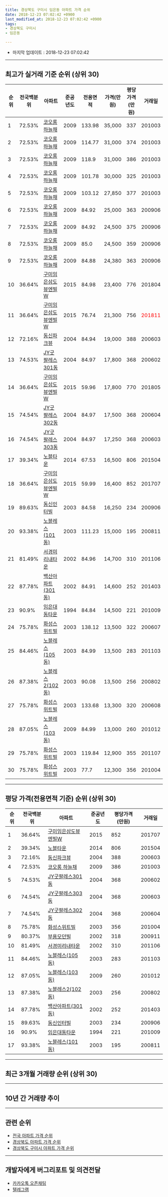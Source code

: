 ```yaml
---
title: 경상북도 구미시 임은동 아파트 가격 순위
date: 2018-12-23 07:02:42 +0900
last_modified_at: 2018-12-23 07:02:42 +0900
tags:
- 경상북도 구미시
- 임은동

---
```


* 마지막 업데이트 : 2018-12-23 07:02:42

---

## 최고가 실거래 기준 순위 (상위 30)


|순위|전국백분위|아파트|준공년도|전용면적|가격(만원)|평당가격(만원)|거래일|
|---|---|---|---|---|---|---|---|
|1|72.53%|[코오롱 하늘채](https://search.naver.com/search.naver?query=%EA%B2%BD%EC%83%81%EB%B6%81%EB%8F%84+%EA%B5%AC%EB%AF%B8%EC%8B%9C+%EC%9E%84%EC%9D%80%EB%8F%99+%EC%BD%94%EC%98%A4%EB%A1%B1+%ED%95%98%EB%8A%98%EC%B1%84)|2009|133.98|35,000|337|201003|
|2|72.53%|[코오롱 하늘채](https://search.naver.com/search.naver?query=%EA%B2%BD%EC%83%81%EB%B6%81%EB%8F%84+%EA%B5%AC%EB%AF%B8%EC%8B%9C+%EC%9E%84%EC%9D%80%EB%8F%99+%EC%BD%94%EC%98%A4%EB%A1%B1+%ED%95%98%EB%8A%98%EC%B1%84)|2009|114.77|31,000|374|201003|
|3|72.53%|[코오롱 하늘채](https://search.naver.com/search.naver?query=%EA%B2%BD%EC%83%81%EB%B6%81%EB%8F%84+%EA%B5%AC%EB%AF%B8%EC%8B%9C+%EC%9E%84%EC%9D%80%EB%8F%99+%EC%BD%94%EC%98%A4%EB%A1%B1+%ED%95%98%EB%8A%98%EC%B1%84)|2009|118.9|31,000|386|201003|
|4|72.53%|[코오롱 하늘채](https://search.naver.com/search.naver?query=%EA%B2%BD%EC%83%81%EB%B6%81%EB%8F%84+%EA%B5%AC%EB%AF%B8%EC%8B%9C+%EC%9E%84%EC%9D%80%EB%8F%99+%EC%BD%94%EC%98%A4%EB%A1%B1+%ED%95%98%EB%8A%98%EC%B1%84)|2009|101.78|30,000|325|201003|
|5|72.53%|[코오롱 하늘채](https://search.naver.com/search.naver?query=%EA%B2%BD%EC%83%81%EB%B6%81%EB%8F%84+%EA%B5%AC%EB%AF%B8%EC%8B%9C+%EC%9E%84%EC%9D%80%EB%8F%99+%EC%BD%94%EC%98%A4%EB%A1%B1+%ED%95%98%EB%8A%98%EC%B1%84)|2009|103.12|27,850|377|201003|
|6|72.53%|[코오롱 하늘채](https://search.naver.com/search.naver?query=%EA%B2%BD%EC%83%81%EB%B6%81%EB%8F%84+%EA%B5%AC%EB%AF%B8%EC%8B%9C+%EC%9E%84%EC%9D%80%EB%8F%99+%EC%BD%94%EC%98%A4%EB%A1%B1+%ED%95%98%EB%8A%98%EC%B1%84)|2009|84.92|25,000|363|200906|
|7|72.53%|[코오롱 하늘채](https://search.naver.com/search.naver?query=%EA%B2%BD%EC%83%81%EB%B6%81%EB%8F%84+%EA%B5%AC%EB%AF%B8%EC%8B%9C+%EC%9E%84%EC%9D%80%EB%8F%99+%EC%BD%94%EC%98%A4%EB%A1%B1+%ED%95%98%EB%8A%98%EC%B1%84)|2009|84.92|24,500|375|200906|
|8|72.53%|[코오롱 하늘채](https://search.naver.com/search.naver?query=%EA%B2%BD%EC%83%81%EB%B6%81%EB%8F%84+%EA%B5%AC%EB%AF%B8%EC%8B%9C+%EC%9E%84%EC%9D%80%EB%8F%99+%EC%BD%94%EC%98%A4%EB%A1%B1+%ED%95%98%EB%8A%98%EC%B1%84)|2009|85.0|24,500|359|200906|
|9|72.53%|[코오롱 하늘채](https://search.naver.com/search.naver?query=%EA%B2%BD%EC%83%81%EB%B6%81%EB%8F%84+%EA%B5%AC%EB%AF%B8%EC%8B%9C+%EC%9E%84%EC%9D%80%EB%8F%99+%EC%BD%94%EC%98%A4%EB%A1%B1+%ED%95%98%EB%8A%98%EC%B1%84)|2009|84.88|24,380|363|200906|
|10|36.64%|[구미임은삼도뷰엔빌W](https://search.naver.com/search.naver?query=%EA%B2%BD%EC%83%81%EB%B6%81%EB%8F%84+%EA%B5%AC%EB%AF%B8%EC%8B%9C+%EC%9E%84%EC%9D%80%EB%8F%99+%EA%B5%AC%EB%AF%B8%EC%9E%84%EC%9D%80%EC%82%BC%EB%8F%84%EB%B7%B0%EC%97%94%EB%B9%8CW)|2015|84.98|23,400|776|201804|
|11|36.64%|[구미임은삼도뷰엔빌W](https://search.naver.com/search.naver?query=%EA%B2%BD%EC%83%81%EB%B6%81%EB%8F%84+%EA%B5%AC%EB%AF%B8%EC%8B%9C+%EC%9E%84%EC%9D%80%EB%8F%99+%EA%B5%AC%EB%AF%B8%EC%9E%84%EC%9D%80%EC%82%BC%EB%8F%84%EB%B7%B0%EC%97%94%EB%B9%8CW)|2015|76.74|21,300|756|<span style="color:red">201811</span>|
|12|72.16%|[동신파크뷰](https://search.naver.com/search.naver?query=%EA%B2%BD%EC%83%81%EB%B6%81%EB%8F%84+%EA%B5%AC%EB%AF%B8%EC%8B%9C+%EC%9E%84%EC%9D%80%EB%8F%99+%EB%8F%99%EC%8B%A0%ED%8C%8C%ED%81%AC%EB%B7%B0)|2004|84.94|19,000|388|200603|
|13|74.53%|[JY굿팔레스301동](https://search.naver.com/search.naver?query=%EA%B2%BD%EC%83%81%EB%B6%81%EB%8F%84+%EA%B5%AC%EB%AF%B8%EC%8B%9C+%EC%9E%84%EC%9D%80%EB%8F%99+JY%EA%B5%BF%ED%8C%94%EB%A0%88%EC%8A%A4301%EB%8F%99)|2004|84.97|17,800|368|200602|
|14|36.64%|[구미임은삼도뷰엔빌W](https://search.naver.com/search.naver?query=%EA%B2%BD%EC%83%81%EB%B6%81%EB%8F%84+%EA%B5%AC%EB%AF%B8%EC%8B%9C+%EC%9E%84%EC%9D%80%EB%8F%99+%EA%B5%AC%EB%AF%B8%EC%9E%84%EC%9D%80%EC%82%BC%EB%8F%84%EB%B7%B0%EC%97%94%EB%B9%8CW)|2015|59.96|17,800|770|201805|
|15|74.54%|[JY굿팔레스302동](https://search.naver.com/search.naver?query=%EA%B2%BD%EC%83%81%EB%B6%81%EB%8F%84+%EA%B5%AC%EB%AF%B8%EC%8B%9C+%EC%9E%84%EC%9D%80%EB%8F%99+JY%EA%B5%BF%ED%8C%94%EB%A0%88%EC%8A%A4302%EB%8F%99)|2004|84.97|17,500|368|200604|
|16|74.54%|[JY굿팔레스303동](https://search.naver.com/search.naver?query=%EA%B2%BD%EC%83%81%EB%B6%81%EB%8F%84+%EA%B5%AC%EB%AF%B8%EC%8B%9C+%EC%9E%84%EC%9D%80%EB%8F%99+JY%EA%B5%BF%ED%8C%94%EB%A0%88%EC%8A%A4303%EB%8F%99)|2004|84.97|17,250|368|200603|
|17|39.34%|[노블타운](https://search.naver.com/search.naver?query=%EA%B2%BD%EC%83%81%EB%B6%81%EB%8F%84+%EA%B5%AC%EB%AF%B8%EC%8B%9C+%EC%9E%84%EC%9D%80%EB%8F%99+%EB%85%B8%EB%B8%94%ED%83%80%EC%9A%B4)|2014|67.53|16,500|806|201504|
|18|36.64%|[구미임은삼도뷰엔빌W](https://search.naver.com/search.naver?query=%EA%B2%BD%EC%83%81%EB%B6%81%EB%8F%84+%EA%B5%AC%EB%AF%B8%EC%8B%9C+%EC%9E%84%EC%9D%80%EB%8F%99+%EA%B5%AC%EB%AF%B8%EC%9E%84%EC%9D%80%EC%82%BC%EB%8F%84%EB%B7%B0%EC%97%94%EB%B9%8CW)|2015|59.99|16,400|852|201707|
|19|89.63%|[동신인터빌](https://search.naver.com/search.naver?query=%EA%B2%BD%EC%83%81%EB%B6%81%EB%8F%84+%EA%B5%AC%EB%AF%B8%EC%8B%9C+%EC%9E%84%EC%9D%80%EB%8F%99+%EB%8F%99%EC%8B%A0%EC%9D%B8%ED%84%B0%EB%B9%8C)|2003|84.58|16,250|234|200906|
|20|93.38%|[노블레스(101동)](https://search.naver.com/search.naver?query=%EA%B2%BD%EC%83%81%EB%B6%81%EB%8F%84+%EA%B5%AC%EB%AF%B8%EC%8B%9C+%EC%9E%84%EC%9D%80%EB%8F%99+%EB%85%B8%EB%B8%94%EB%A0%88%EC%8A%A4%28101%EB%8F%99%29)|2003|111.23|15,000|195|200811|
|21|81.49%|[서경미리내타운](https://search.naver.com/search.naver?query=%EA%B2%BD%EC%83%81%EB%B6%81%EB%8F%84+%EA%B5%AC%EB%AF%B8%EC%8B%9C+%EC%9E%84%EC%9D%80%EB%8F%99+%EC%84%9C%EA%B2%BD%EB%AF%B8%EB%A6%AC%EB%82%B4%ED%83%80%EC%9A%B4)|2002|84.96|14,700|310|201106|
|22|87.78%|[백산아파트(301동)](https://search.naver.com/search.naver?query=%EA%B2%BD%EC%83%81%EB%B6%81%EB%8F%84+%EA%B5%AC%EB%AF%B8%EC%8B%9C+%EC%9E%84%EC%9D%80%EB%8F%99+%EB%B0%B1%EC%82%B0%EC%95%84%ED%8C%8C%ED%8A%B8%28301%EB%8F%99%29)|2002|84.91|14,600|252|201403|
|23|90.9%|[임은대동타운](https://search.naver.com/search.naver?query=%EA%B2%BD%EC%83%81%EB%B6%81%EB%8F%84+%EA%B5%AC%EB%AF%B8%EC%8B%9C+%EC%9E%84%EC%9D%80%EB%8F%99+%EC%9E%84%EC%9D%80%EB%8C%80%EB%8F%99%ED%83%80%EC%9A%B4)|1994|84.84|14,500|221|201009|
|24|75.78%|[화성스위트빌](https://search.naver.com/search.naver?query=%EA%B2%BD%EC%83%81%EB%B6%81%EB%8F%84+%EA%B5%AC%EB%AF%B8%EC%8B%9C+%EC%9E%84%EC%9D%80%EB%8F%99+%ED%99%94%EC%84%B1%EC%8A%A4%EC%9C%84%ED%8A%B8%EB%B9%8C)|2003|138.12|13,500|322|200607|
|25|84.46%|[노블레스(105동)](https://search.naver.com/search.naver?query=%EA%B2%BD%EC%83%81%EB%B6%81%EB%8F%84+%EA%B5%AC%EB%AF%B8%EC%8B%9C+%EC%9E%84%EC%9D%80%EB%8F%99+%EB%85%B8%EB%B8%94%EB%A0%88%EC%8A%A4%28105%EB%8F%99%29)|2003|84.99|13,500|283|201103|
|26|87.38%|[노블레스2(102동)](https://search.naver.com/search.naver?query=%EA%B2%BD%EC%83%81%EB%B6%81%EB%8F%84+%EA%B5%AC%EB%AF%B8%EC%8B%9C+%EC%9E%84%EC%9D%80%EB%8F%99+%EB%85%B8%EB%B8%94%EB%A0%88%EC%8A%A42%28102%EB%8F%99%29)|2003|90.08|13,500|256|200802|
|27|75.78%|[화성스위트빌](https://search.naver.com/search.naver?query=%EA%B2%BD%EC%83%81%EB%B6%81%EB%8F%84+%EA%B5%AC%EB%AF%B8%EC%8B%9C+%EC%9E%84%EC%9D%80%EB%8F%99+%ED%99%94%EC%84%B1%EC%8A%A4%EC%9C%84%ED%8A%B8%EB%B9%8C)|2003|133.68|13,300|320|200608|
|28|87.05%|[노블레스(103동)](https://search.naver.com/search.naver?query=%EA%B2%BD%EC%83%81%EB%B6%81%EB%8F%84+%EA%B5%AC%EB%AF%B8%EC%8B%9C+%EC%9E%84%EC%9D%80%EB%8F%99+%EB%85%B8%EB%B8%94%EB%A0%88%EC%8A%A4%28103%EB%8F%99%29)|2009|84.99|13,000|260|201012|
|29|75.78%|[화성스위트빌](https://search.naver.com/search.naver?query=%EA%B2%BD%EC%83%81%EB%B6%81%EB%8F%84+%EA%B5%AC%EB%AF%B8%EC%8B%9C+%EC%9E%84%EC%9D%80%EB%8F%99+%ED%99%94%EC%84%B1%EC%8A%A4%EC%9C%84%ED%8A%B8%EB%B9%8C)|2003|119.84|12,900|355|201107|
|30|75.78%|[화성스위트빌](https://search.naver.com/search.naver?query=%EA%B2%BD%EC%83%81%EB%B6%81%EB%8F%84+%EA%B5%AC%EB%AF%B8%EC%8B%9C+%EC%9E%84%EC%9D%80%EB%8F%99+%ED%99%94%EC%84%B1%EC%8A%A4%EC%9C%84%ED%8A%B8%EB%B9%8C)|2003|77.7|12,300|356|201004|


---

## 평당 가격(전용면적 기준) 순위 (상위 30)


|순위|전국백분위|아파트|준공년도|평당가격(만원)|거래일|
|---|---|---|---|---|---|
|1|36.64%|[구미임은삼도뷰엔빌W](https://search.naver.com/search.naver?query=%EA%B2%BD%EC%83%81%EB%B6%81%EB%8F%84+%EA%B5%AC%EB%AF%B8%EC%8B%9C+%EC%9E%84%EC%9D%80%EB%8F%99+%EA%B5%AC%EB%AF%B8%EC%9E%84%EC%9D%80%EC%82%BC%EB%8F%84%EB%B7%B0%EC%97%94%EB%B9%8CW)|2015|852|201707|
|2|39.34%|[노블타운](https://search.naver.com/search.naver?query=%EA%B2%BD%EC%83%81%EB%B6%81%EB%8F%84+%EA%B5%AC%EB%AF%B8%EC%8B%9C+%EC%9E%84%EC%9D%80%EB%8F%99+%EB%85%B8%EB%B8%94%ED%83%80%EC%9A%B4)|2014|806|201504|
|3|72.16%|[동신파크뷰](https://search.naver.com/search.naver?query=%EA%B2%BD%EC%83%81%EB%B6%81%EB%8F%84+%EA%B5%AC%EB%AF%B8%EC%8B%9C+%EC%9E%84%EC%9D%80%EB%8F%99+%EB%8F%99%EC%8B%A0%ED%8C%8C%ED%81%AC%EB%B7%B0)|2004|388|200603|
|4|72.53%|[코오롱 하늘채](https://search.naver.com/search.naver?query=%EA%B2%BD%EC%83%81%EB%B6%81%EB%8F%84+%EA%B5%AC%EB%AF%B8%EC%8B%9C+%EC%9E%84%EC%9D%80%EB%8F%99+%EC%BD%94%EC%98%A4%EB%A1%B1+%ED%95%98%EB%8A%98%EC%B1%84)|2009|386|201003|
|5|74.53%|[JY굿팔레스301동](https://search.naver.com/search.naver?query=%EA%B2%BD%EC%83%81%EB%B6%81%EB%8F%84+%EA%B5%AC%EB%AF%B8%EC%8B%9C+%EC%9E%84%EC%9D%80%EB%8F%99+JY%EA%B5%BF%ED%8C%94%EB%A0%88%EC%8A%A4301%EB%8F%99)|2004|368|200602|
|6|74.54%|[JY굿팔레스303동](https://search.naver.com/search.naver?query=%EA%B2%BD%EC%83%81%EB%B6%81%EB%8F%84+%EA%B5%AC%EB%AF%B8%EC%8B%9C+%EC%9E%84%EC%9D%80%EB%8F%99+JY%EA%B5%BF%ED%8C%94%EB%A0%88%EC%8A%A4303%EB%8F%99)|2004|368|200603|
|7|74.54%|[JY굿팔레스302동](https://search.naver.com/search.naver?query=%EA%B2%BD%EC%83%81%EB%B6%81%EB%8F%84+%EA%B5%AC%EB%AF%B8%EC%8B%9C+%EC%9E%84%EC%9D%80%EB%8F%99+JY%EA%B5%BF%ED%8C%94%EB%A0%88%EC%8A%A4302%EB%8F%99)|2004|368|200604|
|8|75.78%|[화성스위트빌](https://search.naver.com/search.naver?query=%EA%B2%BD%EC%83%81%EB%B6%81%EB%8F%84+%EA%B5%AC%EB%AF%B8%EC%8B%9C+%EC%9E%84%EC%9D%80%EB%8F%99+%ED%99%94%EC%84%B1%EC%8A%A4%EC%9C%84%ED%8A%B8%EB%B9%8C)|2003|356|201004|
|9|80.37%|[부용모던빌](https://search.naver.com/search.naver?query=%EA%B2%BD%EC%83%81%EB%B6%81%EB%8F%84+%EA%B5%AC%EB%AF%B8%EC%8B%9C+%EC%9E%84%EC%9D%80%EB%8F%99+%EB%B6%80%EC%9A%A9%EB%AA%A8%EB%8D%98%EB%B9%8C)|2002|318|200911|
|10|81.49%|[서경미리내타운](https://search.naver.com/search.naver?query=%EA%B2%BD%EC%83%81%EB%B6%81%EB%8F%84+%EA%B5%AC%EB%AF%B8%EC%8B%9C+%EC%9E%84%EC%9D%80%EB%8F%99+%EC%84%9C%EA%B2%BD%EB%AF%B8%EB%A6%AC%EB%82%B4%ED%83%80%EC%9A%B4)|2002|310|201106|
|11|84.46%|[노블레스(105동)](https://search.naver.com/search.naver?query=%EA%B2%BD%EC%83%81%EB%B6%81%EB%8F%84+%EA%B5%AC%EB%AF%B8%EC%8B%9C+%EC%9E%84%EC%9D%80%EB%8F%99+%EB%85%B8%EB%B8%94%EB%A0%88%EC%8A%A4%28105%EB%8F%99%29)|2003|283|201103|
|12|87.05%|[노블레스(103동)](https://search.naver.com/search.naver?query=%EA%B2%BD%EC%83%81%EB%B6%81%EB%8F%84+%EA%B5%AC%EB%AF%B8%EC%8B%9C+%EC%9E%84%EC%9D%80%EB%8F%99+%EB%85%B8%EB%B8%94%EB%A0%88%EC%8A%A4%28103%EB%8F%99%29)|2009|260|201012|
|13|87.38%|[노블레스2(102동)](https://search.naver.com/search.naver?query=%EA%B2%BD%EC%83%81%EB%B6%81%EB%8F%84+%EA%B5%AC%EB%AF%B8%EC%8B%9C+%EC%9E%84%EC%9D%80%EB%8F%99+%EB%85%B8%EB%B8%94%EB%A0%88%EC%8A%A42%28102%EB%8F%99%29)|2003|256|200802|
|14|87.78%|[백산아파트(301동)](https://search.naver.com/search.naver?query=%EA%B2%BD%EC%83%81%EB%B6%81%EB%8F%84+%EA%B5%AC%EB%AF%B8%EC%8B%9C+%EC%9E%84%EC%9D%80%EB%8F%99+%EB%B0%B1%EC%82%B0%EC%95%84%ED%8C%8C%ED%8A%B8%28301%EB%8F%99%29)|2002|252|201403|
|15|89.63%|[동신인터빌](https://search.naver.com/search.naver?query=%EA%B2%BD%EC%83%81%EB%B6%81%EB%8F%84+%EA%B5%AC%EB%AF%B8%EC%8B%9C+%EC%9E%84%EC%9D%80%EB%8F%99+%EB%8F%99%EC%8B%A0%EC%9D%B8%ED%84%B0%EB%B9%8C)|2003|234|200906|
|16|90.9%|[임은대동타운](https://search.naver.com/search.naver?query=%EA%B2%BD%EC%83%81%EB%B6%81%EB%8F%84+%EA%B5%AC%EB%AF%B8%EC%8B%9C+%EC%9E%84%EC%9D%80%EB%8F%99+%EC%9E%84%EC%9D%80%EB%8C%80%EB%8F%99%ED%83%80%EC%9A%B4)|1994|221|201009|
|17|93.38%|[노블레스(101동)](https://search.naver.com/search.naver?query=%EA%B2%BD%EC%83%81%EB%B6%81%EB%8F%84+%EA%B5%AC%EB%AF%B8%EC%8B%9C+%EC%9E%84%EC%9D%80%EB%8F%99+%EB%85%B8%EB%B8%94%EB%A0%88%EC%8A%A4%28101%EB%8F%99%29)|2003|195|200811|


---

## 최근 3개월 거래량 순위 (상위 30)


<div style="width:100%;">
    <canvas id="deal_count_ranking" height="250"></canvas>
</div>


<script>
new Chart(document.getElementById("deal_count_ranking"), {
    type: 'horizontalBar',
    data: {
        labels: ['코오롱 하늘채', '구미임은삼도뷰엔빌W', '임은대동타운', '동신파크뷰', 'JY굿팔레스303동', '노블레스2(102동)'],
        datasets: [{
            label: '실거래 수',
            data: [5, 4, 2, 1, 1, 1],
            borderColor: "rgba(255, 0, 128, 1)",
            backgroundColor: "rgba(255, 0, 128, 0.5)",
            fill: false,
        }]
    },
    options: {
        responsive: true,
        title: {
            display: true,
            text: '최근 3개월 거래량 순위'
        },
        tooltips: {
            mode: 'index',
            intersect: false,
            callbacks: {
                title: function(tooltipItems, data) {
                    return "실거래 수:";
                },
                label: function(tooltipItem, data) {
                    return data.labels[tooltipItem.index] + ": " + tooltipItem.xLabel;
                }
            }
        },
        hover: {
            mode: 'nearest',
            intersect: true
        },
        scales: {
            xAxes: [{
                display: true,
                scaleLabel: {
                    display: true,
                    labelString: '실거래 수'
                },
                ticks: {
                    suggestedMin: 0,
                }
            }],
            yAxes: [{
                display: true,
                ticks: {
                    autoSkip: false,
                    callback: function(value, index, values) {
                        if (value.length > 15)
                            return value.substr(0, 13) + "...";
                        else
                            return value;
                    }
                },
                scaleLabel: {
                    display: false,
                }
            }]
        }
    }
});

</script>


---

## 10년 간 거래량 추이


<div style="width:100%;">
    <canvas id="deal_progress" height="250"></canvas>
</div>

<script>
new Chart(document.getElementById("deal_progress"), {
    type: 'line',
    data: {
        labels: ['200812','200901','200902','200903','200904','200905','200906','200907','200908','200909','200910','200911','200912','201001','201002','201003','201004','201005','201006','201007','201008','201009','201010','201011','201012','201101','201102','201103','201104','201105','201106','201107','201108','201109','201110','201111','201112','201201','201202','201203','201204','201205','201206','201207','201208','201209','201210','201211','201212','201301','201302','201303','201304','201305','201306','201307','201308','201309','201310','201311','201312','201401','201402','201403','201404','201405','201406','201407','201408','201409','201410','201411','201412','201501','201502','201503','201504','201505','201506','201507','201508','201509','201510','201511','201512','201601','201602','201603','201604','201605','201606','201607','201608','201609','201610','201611','201612','201701','201702','201703','201704','201705','201706','201707','201708','201709','201710','201711','201712','201801','201802','201803','201804','201805','201806','201807','201808','201809','201810','201811','201812'],
        datasets: [{
            label: '실거래 수',
            pointRadius: 1,
            data: [0, 1, 0, 4, 4, 5, 81, 4, 3, 31, 24, 35, 15, 10, 6, 109, 8, 7, 7, 12, 11, 12, 15, 14, 20, 30, 22, 27, 22, 18, 16, 21, 18, 19, 14, 16, 33, 26, 25, 28, 13, 11, 12, 10, 7, 14, 14, 11, 19, 13, 14, 19, 19, 20, 15, 6, 9, 8, 14, 14, 14, 7, 5, 8, 7, 12, 5, 6, 6, 13, 10, 9, 9, 10, 10, 21, 11, 8, 10, 7, 7, 12, 21, 9, 5, 12, 6, 15, 8, 11, 11, 18, 12, 10, 18, 7, 7, 5, 15, 8, 11, 11, 1, 8, 15, 10, 10, 11, 15, 13, 15, 15, 8, 5, 11, 9, 7, 9, 5, 9, 0],
            borderColor: "rgba(255, 201, 14, 1)",
            backgroundColor: "rgba(255, 201, 14, 0.5)",
            fill: true,
        }]
    },
    options: {
        responsive: true,
        title: {
            display: true,
            text: '10년간 거래량 추이'
        },
        tooltips: {
            mode: 'index',
            intersect: false,
        },
        hover: {
            mode: 'nearest',
            intersect: true
        },
        scales: {
            xAxes: [{
                display: true,
                scaleLabel: {
                    display: true,
                    labelString: '년/월'
                }
            }],
            yAxes: [{
                display: true,
                ticks: {
                    suggestedMin: 0,
                },
                scaleLabel: {
                    display: true,
                    labelString: '실거래 수'
                }
            }]
        }
    }
});

</script>


---

## 관련 순위

- [전국 아파트 가격 순위](https://inasie.github.io/apt-ranking/전국)
- [경상북도 아파트 가격 순위](https://inasie.github.io/apt-ranking/경상북도)
- [경상북도 구미시 아파트 가격 순위](https://inasie.github.io/apt-ranking/경상북도-구미시)


---

## 개발자에게 버그리포트 및 의견전달

- [카카오톡 오픈채팅](https://open.kakao.com/o/gLJUAP4)
- [텔레그램](https://t.me/inasie)


